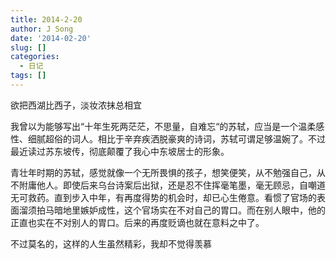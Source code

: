 ```yaml
---
title: 2014-2-20
author: J Song
date: '2014-02-20'
slug: []
categories: 
  - 日记
tags: []
---
```

欲把西湖比西子，淡妆浓抹总相宜

我曾以为能够写出“十年生死两茫茫，不思量，自难忘“的苏轼，应当是一个温柔感性、细腻超俗的词人。相比于辛弃疾洒脱豪爽的诗词，苏轼可谓足够温婉了。不过最近读过苏东坡传，彻底颠覆了我心中东坡居士的形象。

青壮年时期的苏轼，感觉就像一个无所畏惧的孩子，想笑便笑，从不勉强自己，从不附庸他人。即使后来乌台诗案后出狱，还是忍不住挥毫笔墨，毫无顾忌，自嘲道无可救药。直到步入中年，有再度得势的机会时，却已心生倦意。看惯了官场的表面溜须拍马暗地里嫉妒成性，这个官场实在不对自己的胃口。而在别人眼中，他的正直也实在不对别人的胃口。后来的再度贬谪也就在意料之中了。

不过莫名的，这样的人生虽然精彩，我却不觉得羡慕